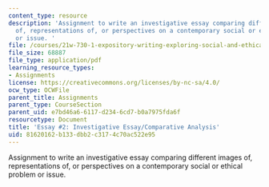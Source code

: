 ```yaml
---
content_type: resource
description: 'Assignment to write an investigative essay comparing different images
  of, representations of, or perspectives on a contemporary social or ethical problem
  or issue. '
file: /courses/21w-730-1-expository-writing-exploring-social-and-ethical-issues-through-film-and-print-fall-2002/81620162b133dbb2c3174c70ac522e95_fall02e2.pdf
file_size: 68887
file_type: application/pdf
learning_resource_types:
- Assignments
license: https://creativecommons.org/licenses/by-nc-sa/4.0/
ocw_type: OCWFile
parent_title: Assignments
parent_type: CourseSection
parent_uid: e7bd46a6-6117-d234-6cd7-b0a7975fda6f
resourcetype: Document
title: 'Essay #2: Investigative Essay/Comparative Analysis'
uid: 81620162-b133-dbb2-c317-4c70ac522e95
---
```

Assignment to write an investigative essay comparing different images of, representations of, or perspectives on a contemporary social or ethical problem or issue. 